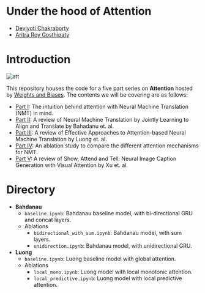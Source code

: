 
# Under the hood of Attention
- [Devjyoti Chakraborty](https://twitter.com/Cr0wley_zz)
- [Aritra Roy Gosthipaty](https://twitter.com/arig23498)

# Introduction

![att](https://user-images.githubusercontent.com/36856589/111683721-de64ba00-884b-11eb-8dd3-3f6f30ff9c3b.gif)

This repository houses the code for a five part series on **Attention** hosted by [Weights and Biases](https://wandb.ai/). The contents we will be covering are as follows:
- [Part I](https://wandb.ai/authors/under-attention/reports/Under-the-hood-of-attention--Vmlldzo1MzQwMTU): The intuition behind attention with Neural Machine Translation (NMT) in mind.
- [Part II](https://wandb.ai/authors/under-attention/reports/Neural-Machine-Translation-by-Jointly-Learning-to-Align-and-Translate--Vmlldzo1MzQwMTY): A review of Neural Machine Translation by Jointly Learning to Align and Translate by Bahadanu et. al.
- [Part III](https://wandb.ai/authors/under-attention/reports/Effective-Approaches-to-Attention-based-Neural-Machine-Translation--Vmlldzo1MzQwMjA): A review of Effective Approaches to Attention-based Neural Machine Translation by Luong et. al.
- [Part IV](https://wandb.ai/authors/under-attention/reports/Ablations-on-NMT-with-attention---Vmlldzo1MzQwMjQ): An ablation study to compare the different attention mechanisms for NMT.
- [Part V](https://wandb.ai/authors/under-attention/reports/Show-Attend-and-Tell--Vmlldzo1MzQwMjc): A review of Show, Attend and Tell: Neural Image Caption Generation with Visual Attention by Xu et. al.

# Directory

- **Bahdanau**
    - `baseline.ipynb`: Bahdanau baseline model, with bi-directional GRU and concat layers.
    - Ablations
        - `bidirectional_with_sum.ipynb`: Bahdanau model, with sum layers.
        - `unidirection.ipynb`: Bahdanau model, with unidirectional GRU.
- **Luong**
    - `baseline.ipynb`: Luong baseline model with global attention.
    - Ablations
        - `local_mono.ipynb`: Luong model with local monotonic attention.
        - `local_predictive.ipynb`: Luong model with local predictive attention.
